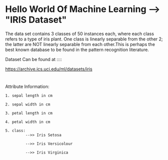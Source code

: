 # Hello World Of Machine Learning --> "IRIS Dataset"

The data set contains 3 classes of 50 instances each, where each class refers to a type of iris plant. One class is linearly separable from the other 2; the latter are NOT linearly separable from each other.This is perhaps the best known database to be found in the pattern recognition literature. 

Dataset Can be found at ::::

https://archive.ics.uci.edu/ml/datasets/iris

#

Attribute Information:

    1. sepal length in cm

    2. sepal width in cm

    3. petal length in cm

    4. petal width in cm

    5. class:
             -->> Iris Setosa

             -->> Iris Versicolour

             -->> Iris Virginica


